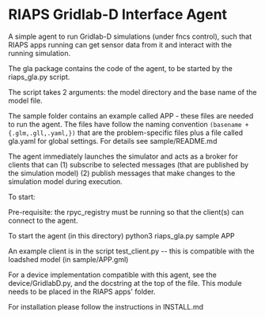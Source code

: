 RIAPS Gridlab-D Interface Agent
===============================

A simple agent to run Gridlab-D simulations (under fncs control), such that RIAPS
apps running can get sensor data from it and interact with the running simulation.

The gla package contains the code of the agent, to be started by the riaps_gla.py script.

The script takes 2 arguments: the model directory and the base name of the model file. 

The sample folder contains an example called APP - these files are needed to run the agent. 
The files have follow the naming convention `(basename + {.glm,.gll,.yaml,})` 
that are the problem-specific files plus a file called gla.yaml for global settings.
For details see sample/README.md

The agent immediately launches the simulator and acts as a broker for clients that can 
(1) subscribe to selected messages (that are published by the simulation model)
(2) publish messages that make changes to the simulation model during execution.

To start:

Pre-requisite: the rpyc_registry must be running so that the client(s) can connect to the agent.

To start the agent (in this directory)
   python3 riaps_gla.py sample APP

An example client is in the script test_client.py -- this is compatible with the loadshed model (in sample/APP.gml)

For a device implementation compatible with this agent, see the device/GridlabD.py, and the 
docstring at the top of the file. This module needs to be placed in the RIAPS apps' folder. 

For installation please follow the instructions in INSTALL.md

